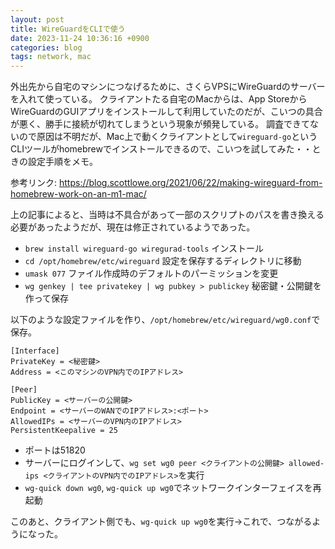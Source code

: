 ```yaml
---
layout: post
title: WireGuardをCLIで使う
date: 2023-11-24 10:36:16 +0900
categories: blog
tags: network, mac
---
```


外出先から自宅のマシンにつなげるために、さくらVPSにWireGuardのサーバーを入れて使っている。
クライアントたる自宅のMacからは、App StoreからWireGuardのGUIアプリをインストールして利用していたのだが、こいつの具合が悪く、勝手に接続が切れてしまうという現象が頻発している。
調査できてないので原因は不明だが、Mac上で動くクライアントとして`wireguard-go`というCLIツールがhomebrewでインストールできるので、こいつを試してみた・・ときの設定手順をメモ。

参考リンク: https://blog.scottlowe.org/2021/06/22/making-wireguard-from-homebrew-work-on-an-m1-mac/

上の記事によると、当時は不具合があって一部のスクリプトのパスを書き換える必要があったようだが、現在は修正されているようであった。

- `brew install wireguard-go wiregurad-tools` インストール
- `cd /opt/homebrew/etc/wireguard` 設定を保存するディレクトリに移動
- `umask 077` ファイル作成時のデフォルトのパーミッションを変更
- `wg genkey | tee privatekey | wg pubkey > publickey` 秘密鍵・公開鍵を作って保存

以下のような設定ファイルを作り、`/opt/homebrew/etc/wireguard/wg0.conf`で保存。

```
[Interface]
PrivateKey = <秘密鍵>
Address = <このマシンのVPN内でのIPアドレス>

[Peer]
PublicKey = <サーバーの公開鍵>
Endpoint = <サーバーのWANでのIPアドレス>:<ポート>
AllowedIPs = <サーバーのVPN内のIPアドレス>
PersistentKeepalive = 25
```

- ポートは51820
- サーバーにログインして、`wg set wg0 peer <クライアントの公開鍵> allowed-ips <クライアントのVPN内でのIPアドレス>`を実行
- `wg-quick down wg0`, `wg-quick up wg0`でネットワークインターフェイスを再起動

このあと、クライアント側でも、`wg-quick up wg0`を実行→これで、つながるようになった。
